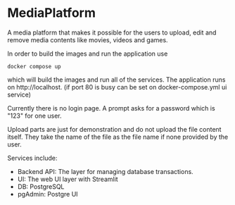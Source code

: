 # MediaPlatform
A media platform that makes it possible for the users to upload, edit and remove media contents like movies, videos and games.

In order to build the images and run the application use 
```
docker compose up
```
which will build the images and run all of the services. The application runs on http://localhost. (if port 80 is busy can be set on docker-compose.yml ui service)

Currently there is no login page. A prompt asks for a password which is "123" for one user.

Upload parts are just for demonstration and do not upload the file content itself. They take the name of the file as the file name if none provided by the user.

Services include:

- Backend API: The layer for managing database transactions. 
- UI: The web UI layer with Streamlit
- DB: PostgreSQL
- pgAdmin: Postgre UI
